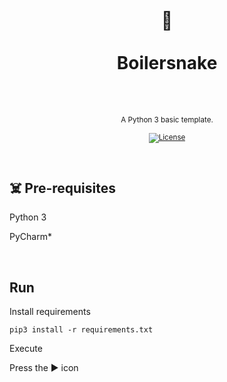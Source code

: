 <div align="center">
  <h1>
    <br/>
    🐍
    <br />
    <br />
    Boilersnake
    <br />
    <br />
  </h1>
  <sup>
    <br />
   A Python 3 basic template.</em>
    <br />
    <br /

   [![License](https://img.shields.io/badge/-MIT-red.svg?longCache=true&style=for-the-badge)](https://github.com/morellexf26/boilersnake/blob/main/LICENSE)

  </sup>
</div>

<br>

## ☠️ Pre-requisites

Python 3

PyCharm*

<br>

## Run

Install requirements

`pip3 install -r requirements.txt`

Execute

Press the ▶️ icon

